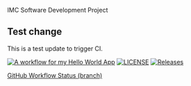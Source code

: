 IMC Software Development Project

## Test change
This is a test update to trigger CI.

[![A workflow for my Hello World App](https://github.com/sandaraung35/DevOpsClassLab1/actions/workflows/main.yml/badge.svg)](https://github.com/sandaraung35/DevOpsClassLab1/actions/workflows/main.yml)
[![LICENSE](https://img.shields.io/github/license/sandaraung35/DevOpsClassLab1.svg?style=flat-square)](https://github.com/sandaraung35/DevOpsClassLab1/blob/master/LICENSE)
[![Releases](https://img.shields.io/github/release/sandaraung35/DevOpsClassLab1/all.svg?style=flat-square)](https://github.com/sandaraung35/DevOpsClassLab1/releases)

[GitHub Workflow Status (branch)](https://img.shields.io/github/actions/workflow/status/sandaraung35/DevOpsClassLab1/main.yml?branch=develop&style=flat-square)


